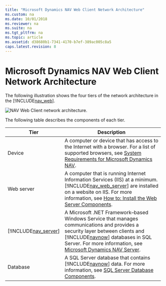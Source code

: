 ```yaml
---
title: "Microsoft Dynamics NAV Web Client Network Architecture"
ms.custom: na
ms.date: 10/01/2018
ms.reviewer: na
ms.suite: na
ms.tgt_pltfrm: na
ms.topic: article
ms.assetid: d38680b1-7341-4170-b7ef-389ac005c8a5
caps.latest.revision: 8
---
```

# Microsoft Dynamics NAV Web Client Network Architecture
The following illustration shows the four tiers of the network architecture in the [!INCLUDE[nav_web](includes/nav_web_md.md)].  

 ![NAV Web Client network architecture.](media/NAV_WebClient_Network_Architecture.png "NAV\_WebClient\_Network\_Architecture")  

 The following table describes the components of each tier.  

|Tier|Description|  
|----------|-----------------|  
|Device|A computer or device that has access to the Internet with a browser. For a list of supported browsers, see [System Requirements for Microsoft Dynamics NAV](System-Requirements-for-Microsoft-Dynamics-NAV.md).|  
|Web server|A computer that is running Internet Information Services \(IIS\) at a minimum. [!INCLUDE[nav_web_server](includes/nav_web_server_md.md)] are installed on a website on IIS. For more information, see [How to: Install the Web Server Components](How-to--Install-the-Web-Server-Components.md).|  
|[!INCLUDE[nav_server](includes/nav_server_md.md)]|A Microsoft .NET Framework–based Windows Service that manages communications and provides a security layer between clients and [!INCLUDE[navnow](includes/navnow_md.md)] databases in SQL Server. For more information, see [Microsoft Dynamics NAV Server](Microsoft-Dynamics-NAV-Server.md).|  
|Database|A SQL Server database that contains [!INCLUDE[navnow](includes/navnow_md.md)] data. For more information, see [SQL Server Database Components](SQL-Server-Database-Components.md).|
